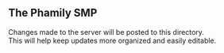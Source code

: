 ## The Phamily SMP
Changes made to the server will be posted to this directory.  
This will help keep updates more organized and easily editable.
